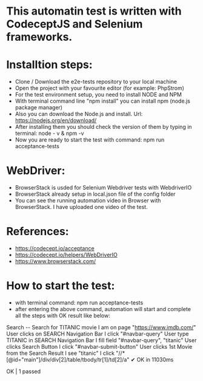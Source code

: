 # This automatin test is written with CodeceptJS and Selenium frameworks.

# Installtion steps:

- Clone / Download the e2e-tests repository to your local machine
- Open the project with your favourite editor (for example: PhpStrom)
- For the test environment setup, you need to install NODE and NPM 
- With terminal command line "npm install" you can install npm (node.js package manager)
- Also you can download the Node.js and install. Url: https://nodejs.org/en/download/
- After installing them you should check the version of them by typing in terminal: node - v  & npm -v
- Now you are ready to start the test with command: npm run acceptance-tests

# WebDriver:
- BrowserStack is usded for Selenium Webdriver tests with WebdriverIO
- BrowserStack already setup in local.json file of the config folder 
- You can see the running automation video in Browser with BrowserStack. I have uploaded one video of the test.

# References:
- https://codecept.io/acceptance
- https://codecept.io/helpers/WebDriverIO
- https://www.browserstack.com/

# How to start the test:
- with terminal command: npm run acceptance-tests
- after entering the above command, automation will start and complete all the steps with OK result like below:

Search --
   Search for TITANIC movie
    I am on page "https://www.imdb.com/"
   User clicks on SEARCH Navigation Bar
    I click "#navbar-query"
   User type TITANIC in SEARCH Navigation Bar
    I fill field "#navbar-query", "titanic"
   User clicks Search Button
    I click "#navbar-submit-button"
   User clicks 1st Movie from the Search Result
    I see "titanic"
    I click "//*[@id="main"]/div/div[2]/table/tbody/tr[1]/td[2]/a"
  ✔ OK in 11030ms

  OK  | 1 passed  


